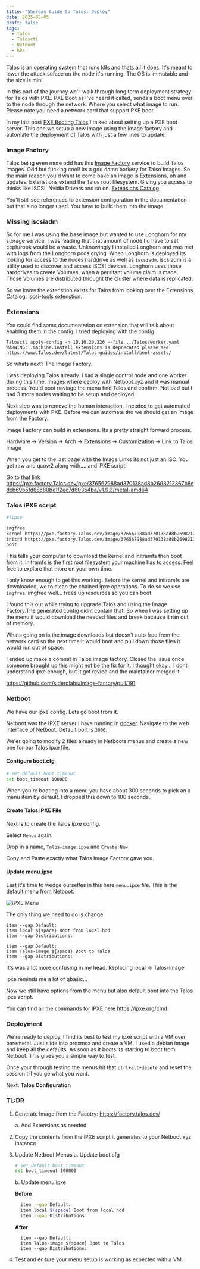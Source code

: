 ```yaml
---
title: "Sherpas Guide to Talos: Deploy"
date: 2025-02-05
draft: false
tags:
  - Talos
  - Talosctl
  - Netboot
  - k8s
---
```



[Talos](https://www.talos.dev/) is an operating system that runs k8s and thats all it does. It's meant to lower the attack suface on the node it's running. The OS is immutable and the size is mini.

In this part of the journey we'll walk through long term deployment strategy for Talos with PXE. 
PXE Boot as I've heard it called, sends a boot menu over to the node through the network. Where you select what image to run. Please note you need a network card that support PXE boot. 

In my last post [PXE Booting Talos](https://www.lukeslab.io/post/pxe-talos/) I talked about setting up a PXE boot server. This one we setup a new image using the Image factory and automate the deployment of Talos with just a few lines to update. 


### Image Factory

Talos being even more odd has this [Image Factory](https://factory.Talos.dev/) service to build Talos images. Odd but fucking cool! Its a god damn barkery for Talso Images. So the main reason you'd want to come bake an image is [Extensions](https://www.Talos.dev/v1.9/Talos-guides/configuration/system-extensions/), oh and updates. Extenstions extend the Talos root filesystem. Giving you access to thinks like ISCSI, Nvidia Drivers and so on. [Extensions Catalog](https://github.com/siderolabs/extensions?tab=readme-ov-file#extension-catalog)

You'll still see references to extension configuration in the documentation but that's no longer used. You have to build them into the image.

### Missing iscsiadm

So for me I was using the base image but wanted to use Longhorn for my storage service. I was reading that that amount of node I'd have to set ceph/rook would be a waste. Unknowingly I installed Longhorn and was met with logs from the Longhorn pods crying. When Longhorn is deployed its looking for access to the nodes harddrive as well as `iscsiadm`. iscsiadm is a utility used to discover and access iSCSI devices. Longhorn uses those harddrives to create Volumes, when a persitant volume claim is made. Those Volumes are distributed throught the cluster where data is replicated. 

So we know the extenstion exists for Talos from looking over the Extensions Catalog. [iscsi-tools extenstion](https://github.com/siderolabs/extensions/tree/main/storage/iscsi-tools). 

### Extensions
You could find some documentation on extension that will talk about enabling them in the config. I tried deploying with the config

``` 
Talosctl apply-config -n 10.10.20.226 --file ../Talos/worker.yaml 
WARNING: .machine.install.extensions is deprecated please see https://www.Talos.dev/latest/Talos-guides/install/boot-assets/
```

So whats next? The Image Factory.

I was deploying Talos already. I had a single control node and one worker during this time. Images where deploy with Netboot.xyz and it was manual process. You'd boot naviage the menu find Talos and confirm. Not bad but I had 3 more nodes waiting to be setup and deployed. 

Next step was to remove the human interaction. I needed to get automated deployments with PXE. Before we can automate tho we should get an image from the Factory.

Image Factory can build in extensions. Its a pretty straight forward process.

Hardware -> Version -> Arch -> Extensions -> Customization -> Link to Talos Image


When you get to the last page with the Image Links its not just an ISO. You get raw and qcow2 along with.... and iPXE script!

Go to that link
https://pxe.factory.Talos.dev/pxe/376567988ad370138ad8b2698212367b8edcb69b5fd68c80be1f2ec7d603b4ba/v1.9.3/metal-amd64


### Talos iPXE script
```bash
#!ipxe

imgfree
kernel https://pxe.factory.Talos.dev/image/376567988ad370138ad8b2698212367b8edcb69b5fd68c80be1f2ec7d603b4ba/v1.9.3/kernel-amd64 Talos.platform=metal console=tty0 init_on_alloc=1 slab_nomerge pti=on consoleblank=0 nvme_core.io_timeout=4294967295 printk.devkmsg=on ima_template=ima-ng ima_appraise=fix ima_hash=sha512
initrd https://pxe.factory.Talos.dev/image/376567988ad370138ad8b2698212367b8edcb69b5fd68c80be1f2ec7d603b4ba/v1.9.3/initramfs-amd64.xz
boot
```

This tells your computer to download the kernel and initramfs then boot from it.
initramfs is the first root filesystem your machine has to access. Feel free to explore that more on your own time.

I only know enough to get this working. Before the kernel and initramfs are downloaded, we to clean the chained ipxe operations. To do so we use `imgfree`. imgfree well... frees up resources so you can boot.

I found this out while trying to upgrade Talos and using the Image Factory.The generated config didnt contain that. So when I was setting up the menu it would download the needed files and break because it ran out of memory. 

Whats going on is the image downloads but doesn't auto free from the network card so the next time it would boot and pull down those files it would run out of space.

I ended up make a commit in Talos image factory. Closed the issue once someone brought up this might not be the fix for it. I thought okay... I dont understand ipxe enough, but it got revied and the maintainer merged it. 

https://github.com/siderolabs/image-factory/pull/191


### Netboot

We have our ipxe config. Lets go boot from it. 

Netboot was the iPXE server I have running in [docker](https://netboot.xyz/docs/docker). Navigate to the web interface of Netboot. Default port is `3000`.

We'er going to modify 2 files already in Netboots menus and create a new one for our Talos ipxe file.


#### Configure boot.cfg

```bash
# set default boot timeout
set boot_timeout 100000
```
When you're booting into a menu you have about 300 seconds to pick an a menu item by default. I dropped this down to 100 seconds.


#### Create Talos IPXE File

Next is to create the Talos ipxe config.

Select `Menus` again.

Drop in a name, `Talos-image.ipxe` and `Create New`

Copy and Paste exactly what Talos Image Factory gave you.


#### Update menu.ipxe

Last it's time to wedge ourselfes in this here `menu.ipxe` file. This is the default menu from Netboot.

<img src="/Talos/ipxe-menu.png" alt="iPXE Menu">

The only thing we need to do is change


```
item --gap Default:
item local ${space} Boot from local hdd
item --gap Distributions:
```

```
item --gap Default:
item Talos-image ${space} Boot to Talos
item --gap Distributions:
```

It's was a lot more confusing in my head. Replacing local -> Talos-image. 

ipxe reminds me a lot of qbasic...

Now we still have options from the menu but also default boot into the Talos ipxe script. 

You can find all the commands for IPXE here https://ipxe.org/cmd

### Deployment

We're ready to deploy. I find its best to test my ipxe script with a VM over baremetal. Just slide into proxmox and create a VM. I used a debian image and keep all the defaults. As soon as it boots its starting to boot from Netboot. This gives you a simple way to test. 

Once your through testing the menus hit that `ctrl+alt+delete` and reset the session till you ge what you want.

Next: **Talos Configuration**

### TL:DR

1. Generate Image from the Facotry: https://factory.talos.dev/

   a. Add Extensions as needed

2. Copy the contents from the iPXE script it generates to your Netboot.xyz instance
3. Update Netboot Menus
   a. Update boot.cfg
      ```bash
      # set default boot timeout
      set boot_timeout 100000
      ```
   b. Update menu.ipxe

      **Before**
      ```bash
        item --gap Default:
        item local ${space} Boot from local hdd
        item --gap Distributions:
      ```

      **After**
      ```
        item --gap Default:
        item Talos-image ${space} Boot to Talos
        item --gap Distributions:
      ```
4. Test and ensure your menu setup is working as expected with a VM.